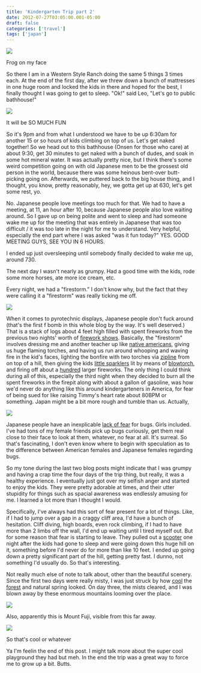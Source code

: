 ```yaml
---
title: 'Kindergarten Trip part 2'
date: 2012-07-27T03:05:00.001-05:00
draft: false
categories: ['travel']
tags: ['japan']
---
```


[![](http://2.bp.blogspot.com/-HyUMZ020orE/UBJLmigi8KI/AAAAAAAAAXI/-s-kkPKAu7s/s400/IMG_2117.JPG)](http://2.bp.blogspot.com/-HyUMZ020orE/UBJLmigi8KI/AAAAAAAAAXI/-s-kkPKAu7s/s1600/IMG_2117.JPG)

Frog on my face



So there I am in a Western Style Ranch doing the same 5 things 3 times each. At the end of the first day, after we threw down a bunch of mattresses in one huge room and locked the kids in there and hoped for the best, I finally thought I was going to get to sleep. "Ok!" said Leo, "Let's go to public bathhouse!"


[![](http://4.bp.blogspot.com/-hPzTSFTNwOc/UA9LmTgNnkI/AAAAAAAAAV4/RoDyNyXFcEw/s320/IMG_1939.JPG)](http://4.bp.blogspot.com/-hPzTSFTNwOc/UA9LmTgNnkI/AAAAAAAAAV4/RoDyNyXFcEw/s1600/IMG_1939.JPG)

It will be SO MUCH FUN





So it's 9pm and from what I understood we have to be up 6:30am for another 15 or so hours of kids climbing on top of us. Let's get naked together! So we head out to this bathhouse (Onsen for those who care) at about 9:30, get 30 minutes to get naked with a bunch of dudes, and soak in some hot mineral water. It was actually pretty nice, but I think there's some weird competition going on with old Japanese men to be the grossest old person in the world, because there was some heinous bent-over butt-picking going on. Afterwards, we puttered back to the big house thing, and I thought, you know, pretty reasonably, hey, we gotta get up at 630, let's get some rest, yo. 



No. Japanese people love meetings too much for that. We had to have a meeting, at 11, an hour after 10, because Japanese people also love waiting around. So I gave up on being polite and went to sleep and had someone wake me up for the meeting that was entirely in Japanese that was too difficult / it was too late in the night for me to understand. Very helpful, especially the end part where I was asked "was it fun today?" YES. GOOD MEETING GUYS, SEE YOU IN 6 HOURS. 



I ended up just oversleeping until somebody finally decided to wake me up, around 730. 



The next day I wasn't nearly as grumpy. Had a good time with the kids, rode some more horses, ate more ice cream, etc. 



Every night, we had a "firestorm." I don't know why, but the fact that they were calling it a "firestorm" was really ticking me off. 



[![](http://2.bp.blogspot.com/-CnU3knSaMyA/UBJBMTmXpvI/AAAAAAAAAWE/Wt1AUUPfbSM/s400/IMG_2088.JPG)](http://2.bp.blogspot.com/-CnU3knSaMyA/UBJBMTmXpvI/AAAAAAAAAWE/Wt1AUUPfbSM/s1600/IMG_2088.JPG)



When it comes to pyrotechnic displays, Japanese people don't fuck around (that's the first f bomb in this whole blog by the way. It's well deserved.) That is a stack of logs about 4 feet high filled with spent fireworks from the previous two nights' worth of [firework shows](http://www.flickr.com/photos/ablate/7629399014/in/photostream). Basically, the "firestorm" involves dressing me and another teacher up like [native americans](http://www.flickr.com/photos/ablate/7629316744/in/photostream), giving us huge flaming torches, and having us run around whooping and waving fire in the kid's faces, lighting the bonfire with two torches via [zipline](http://farm9.staticflickr.com/8294/7629311016_4e4a5c0404_m.jpg) from on top of a hill, then giving the kids [little sparklers](http://www.flickr.com/photos/ablate/7629302500/in/photostream) lit by means of [blowtorch](http://www.flickr.com/photos/ablate/7629301540/in/photostream), and firing off about a [hundred](http://www.flickr.com/photos/ablate/7629307790/in/photostream) larger fireworks. The only thing I could think during all of this, especially the third night when they decided to burn all the spent fireworks in the firepit along with about a gallon of gasoline, was how we'd never do anything like this around kindergarteners in America, for fear of being sued for like raising Timmy's heart rate about 80BPM or something. Japan might be a bit more rough and tumble than us. Actually, 



[![](http://1.bp.blogspot.com/-HM86yGf7jN8/UBJECERAUDI/AAAAAAAAAWg/shrSccMl7pw/s400/IMG_2115.JPG)](http://1.bp.blogspot.com/-HM86yGf7jN8/UBJECERAUDI/AAAAAAAAAWg/shrSccMl7pw/s1600/IMG_2115.JPG)



Japanese people have an inexplicable [lack of fear](http://www.flickr.com/photos/ablate/7629233390/in/photostream) for bugs. Girls included. I've had tons of my female friends pick up bugs curiously, get them real close to their face to look at them, whatever, no fear at all. It's surreal. So that's fascinating, I don't even know where to begin with speculation as to the difference between American females and Japanese females regarding bugs. 



So my tone during the last two blog posts might indicate that I was grumpy and having a crap time the four days of the trip thing, but really, it was a healthy experience. I eventually just got over my selfish anger and started to enjoy the kids. They were pretty adorable at times, and their utter stupidity for things such as spacial awareness was endlessly amusing for me. I learned a lot more than I thought I would. 



Specifically, I've always had this sort of fear present for a lot of things. Like, if I had to jump over a gap in a craggy cliff area, I'd have a bunch of hesitation. Cliff diving, high boards, even rock climbing, if I had to have more than 2 limbs off the wall, I'd end up waiting until I tired myself out. But for some reason that fear is starting to leave. They pulled out a [scooter](http://www.flickr.com/photos/ablate/7635300760/in/photostream) one night after the kids had gone to sleep and were going down this huge hill on it, something before I'd never do for more than like 10 feet. I ended up going down a pretty significant part of the hill, getting pretty fast. I dunno, not something I'd usually do. So that's interesting. 



Not really much else of note to talk about, other than the beautiful scenery. Since the first two days were really misty, I was just struck by how [cool](http://www.flickr.com/photos/ablate/7635341076/in/photostream) the [forest](http://www.flickr.com/photos/ablate/7635340294/in/photostream) and natural spring looked. On day three, the mists cleared, and I was blown away by these enormous mountains looming over the place. 



[![](http://1.bp.blogspot.com/-7R_A3wLmwXg/UBJJluaoFrI/AAAAAAAAAW4/wZsQN-MKY7w/s400/IMG_2107.JPG)](http://1.bp.blogspot.com/-7R_A3wLmwXg/UBJJluaoFrI/AAAAAAAAAW4/wZsQN-MKY7w/s1600/IMG_2107.JPG)



Also, apparently this is Mount Fuji, visible from this far away. 



[![](http://4.bp.blogspot.com/-VhqQCinqOxY/UBJKR0ypH_I/AAAAAAAAAXA/qsEd0Zf5eg8/s400/IMG_2119.JPG)](http://4.bp.blogspot.com/-VhqQCinqOxY/UBJKR0ypH_I/AAAAAAAAAXA/qsEd0Zf5eg8/s1600/IMG_2119.JPG)

So that's cool or whatever

Ya I'm feelin the end of this post. I might talk more about the super cool playground they had but meh. In the end the trip was a great way to force me to grow up a bit. Butts.

